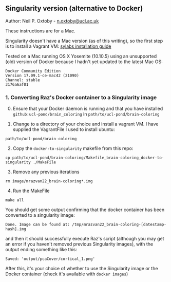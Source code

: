## Singularity version (alternative to Docker)
Author: Neil P. Oxtoby - n.oxtoby@ucl.ac.uk

These instructions are for a Mac.

Singularity doesn't have a Mac version (as of this writing), so the first step is to install a Vagrant VM:
[sylabs installation guide](https://www.sylabs.io/guides/3.1/user-guide/installation.html?#mac)

Tested on a Mac running OS X Yosemite (10.10.5) using an unsupported (old) version of Docker because I hadn't yet updated to the latest Mac OS:

    Docker Community Edition
    Version 17.09.1-ce-mac42 (21090)
    Channel: stable
    3176a6af01

### 1. Converting Raz's Docker container to a Singularity image

0. Ensure that your Docker daemon is running and that you have installed `github:ucl-pond/brain_coloring` in `path/to/ucl-pond/brain-coloring`

1. Change to a directory of your choice and install a vagrant VM. I have supplied the VagrantFile I used to install ubuntu:

  ```path/to/ucl-pond/brain-coloring```

2. Copy the `docker-to-singularity` makefile from this repo:

  ```cp path/to/ucl-pond/brain-coloring/Makefile_brain-coloring_docker-to-singularity ./MakeFile```

3. Remove any previous iterations

  ```rm image/mrazvan22_brain-coloring*.img```

4. Run the MakeFile

  ```make all```

You should get some output confirming that the docker container has been converted to a singularity image:

    Done. Image can be found at: /tmp/mrazvan22_brain-coloring-[datestamp-hash].img

and then it should successfully execute Raz's script (although you may get an error if you haven't removed previous Singularity images), with the output ending something like this:

    Saved: 'output/pcaCover/cortical_1.png'

After this, it's your choice of whether to use the Singularity image or the Docker container (check it's available with `docker images`)

